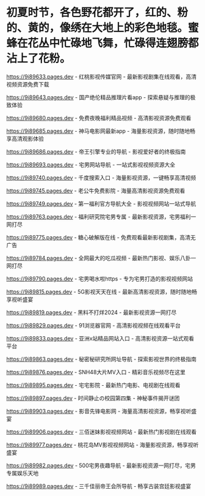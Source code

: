 # 初夏时节，各色野花都开了，红的、粉的、黄的，像绣在大地上的彩色地毯。蜜蜂在花丛中忙碌地飞舞，忙碌得连翅膀都沾上了花粉。

https://9i89633.pages.dev - 红桃影视传媒官网 - 最新影视剧集在线观看，高清视频资源免费下载

https://9i89643.pages.dev - 国产绝伦精品推理片看app - 探索悬疑与推理的极致体验

https://9i89680.pages.dev - 免费夜晚福利精品视频 - 高清影视资源免费观看

https://9i89685.pages.dev - 神马电影网最新app - 海量影视资源，随时随地畅享高清观影体验

https://9i89686.pages.dev - 帝王引擎专业的导航 - 影视爱好者的终极指南

https://9i89693.pages.dev - 宅男网站导航 - 一站式影视视频资源大全

https://9i89740.pages.dev - 千度搜索入口 - 海量影视资源，一键畅享高清视频

https://9i89745.pages.dev - 老公牛免费影院 - 海量高清影视资源免费观看

https://9i89749.pages.dev - 第一福利官方导航大全 - 影视视频网站一站式导航

https://9i89763.pages.dev - 福利研究院宅男专属 - 最新影视资源，宅男福利一网打尽

https://9i89775.pages.dev - 糖心破解版在线 - 免费观看最新影视剧集，高清无广告

https://9i89784.pages.dev - 全网最大的吃瓜视频 - 最新热门影视、娱乐八卦一网打尽

https://9i89790.pages.dev - 宅男喝水啦https - 专为宅男打造的影视视频网站

https://9i89815.pages.dev - 5G影视天天在线 - 最新高清影视资源，随时随地畅享视听盛宴

https://9i89819.pages.dev - 黑料不打烊2024 - 最新影视资源一网打尽

https://9i89829.pages.dev - 91浏览器官网 - 高清影视视频在线观看平台

https://9i89833.pages.dev - 亚洲x站精品网站入口 - 高清影视资源一站式观看平台

https://9i89863.pages.dev - 秘密秘研究所网址导航 - 探索影视世界的终极指南

https://9i89876.pages.dev - SNH48大片MV入口 - 精彩音乐视频尽在这里

https://9i89895.pages.dev - 宅宅影院 - 最新热门电影、电视剧在线观看

https://9i89897.pages.dev - 时间静止の校园第四集 - 神秘事件揭开谜团

https://9i89903.pages.dev - 影音先锋电影网 - 海量高清影视资源，畅享视听盛宴

https://9i89906.pages.dev - 三佰迷妹影视视频网站 - 最新热门影视剧在线观看

https://9i89977.pages.dev - 桃花岛MV影视视频网站 - 海量影视资源，畅享视听盛宴

https://9i89982.pages.dev - 500宅男夜趣导航 - 最新影视资源一网打尽，宅男专属娱乐天地

https://9i89989.pages.dev - 三千佳丽帝王会所导航 - 畅享古装宫廷影视盛宴
